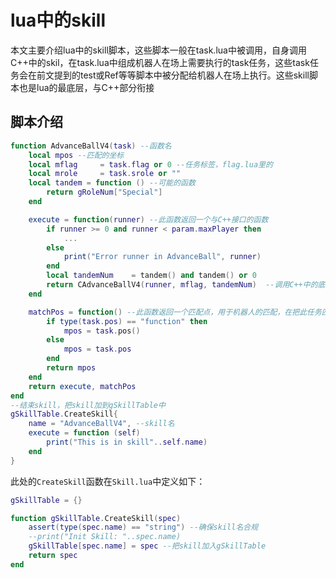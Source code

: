 # lua中的skill
本文主要介绍lua中的skill脚本，这些脚本一般在task.lua中被调用，自身调用C++中的skil，在task.lua中组成机器人在场上需要执行的task任务，这些task任务会在前文提到的test或Ref等等脚本中被分配给机器人在场上执行。这些skill脚本也是lua的最底层，与C++部分衔接

## 脚本介绍

```lua
function AdvanceBallV4(task) --函数名
	local mpos --匹配的坐标
	local mflag     = task.flag or 0 --任务标签，flag.lua里的
	local mrole     = task.srole or "" 
	local tandem = function () --可能的函数
		return gRoleNum["Special"]
	end

	execute = function(runner) --此函数返回一个与C++接口的函数
		if runner >= 0 and runner < param.maxPlayer then
			...
		else
			print("Error runner in AdvanceBall", runner)
		end
		local tandemNum    = tandem() and tandem() or 0
		return CAdvanceBallV4(runner, mflag, tandemNum)  --调用C++中的底层skill
	end

	matchPos = function() --此函数返回一个匹配点，用于机器人的匹配，在把此任务匹配给机器人时以mpos为目标点。
		if type(task.pos) == "function" then
			mpos = task.pos()
		else
			mpos = task.pos
		end
		return mpos
	end
	return execute, matchPos
end
--结束skill，把skill加到gSkillTable中
gSkillTable.CreateSkill{
	name = "AdvanceBallV4", --skill名
	execute = function (self)
		print("This is in skill"..self.name)
	end
}
```

此处的`CreateSkill`函数在`Skill.lua`中定义如下：
```lua
gSkillTable = {}

function gSkillTable.CreateSkill(spec)
	assert(type(spec.name) == "string") --确保skill名合规
	--print("Init Skill: "..spec.name)	
	gSkillTable[spec.name] = spec --把skill加入gSkillTable
	return spec
end

```
